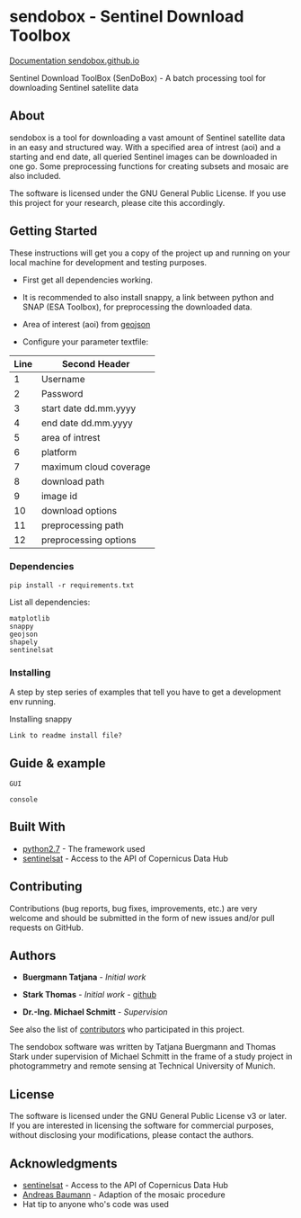 # sendobox - Sentinel Download Toolbox

[Documentation sendobox.github.io](https://sendobox.github.io/sendobox/)

Sentinel Download ToolBox (SenDoBox) - A batch processing tool for downloading Sentinel satellite data

## About

sendobox is a tool for downloading a vast amount of Sentinel satellite data in an easy and structured way. With a specified area of intrest (aoi) and a starting and end date, all queried Sentinel images can be downloaded in one go. Some preprocessing functions for creating subsets and mosaic are also included.

The software is licensed under the GNU General Public License. If you use this project for your research, please cite this accordingly.


## Getting Started

These instructions will get you a copy of the project up and running on your local machine for development and testing purposes.

* First get all dependencies working.
* It is recommended to also install snappy, a link between python and SNAP (ESA Toolbox), for preprocessing the downloaded data.

* Area of interest (aoi) from [geojson](http://geojson.io/#map=2/20.0/0.0)
* Configure your parameter textfile:

| Line  | Second Header |
| ------------- | ------------- |
| 1  | Username  |
| 2  | Password  |
| 3  | start date dd.mm.yyyy  |
| 4  | end date dd.mm.yyyy  |
| 5  | area of intrest  |
| 6  | platform  |
| 7  | maximum cloud coverage  |
| 8  | download path  |
| 9  | image id  |
| 10  | download options  |
| 11  | preprocessing path  |
| 12  | preprocessing options  |

### Dependencies

```
pip install -r requirements.txt
```

List all dependencies:

```
matplotlib
snappy
geojson
shapely
sentinelsat
```

### Installing

A step by step series of examples that tell you have to get a development env running. 

Installing snappy

```
Link to readme install file?
```

## Guide & example

```
GUI
```

```
console
```



## Built With

* [python2.7](https://www.python.org/download/releases/2.7/) - The framework used
* [sentinelsat](https://github.com/ibamacsr/sentinelsat) - Access to the API of Copernicus Data Hub

## Contributing

Contributions (bug reports, bug fixes, improvements, etc.) are very welcome and should be submitted in the form of new issues and/or pull requests on GitHub.

## Authors

* **Buergmann Tatjana** - *Initial work* 
* **Stark Thomas** - *Initial work* - [github](https://github.com/stark-t)

* **Dr.-Ing. Michael Schmitt** - *Supervision*

See also the list of [contributors](https://github.com/your/project/contributors) who participated in this project.

The sendobox software was written by Tatjana Buergmann and Thomas Stark under supervision of Michael Schmitt in the frame of a study project in photogrammetry and remote sensing at Technical University of Munich.

## License

The software is licensed under the GNU General Public License v3 or later. If you are interested in licensing the software for commercial purposes, without disclosing your modifications, please contact the authors.


## Acknowledgments

* [sentinelsat](https://github.com/ibamacsr/sentinelsat) - Access to the API of Copernicus Data Hub
* [Andreas Baumann](http://forum.step.esa.int/users/abgbaumann/activity) - Adaption of the mosaic procedure
* Hat tip to anyone who's code was used


